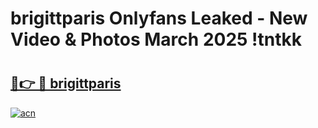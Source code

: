 # brigittparis Onlyfans Leaked - New Video & Photos March 2025 !tntkk

# <h2><a href="https://repct4.iuczelnia.edu.pl?title=brigittparis&ref=tntkk">🔗👉 🔴 brigittparis</a></h2>

[![acn](https://github.com/user-attachments/assets/0f9c940e-d8b0-45ae-aac7-cd30a18b3e1c)](https://repct4.iuczelnia.edu.pl?title=brigittparis&ref=tntkk)

